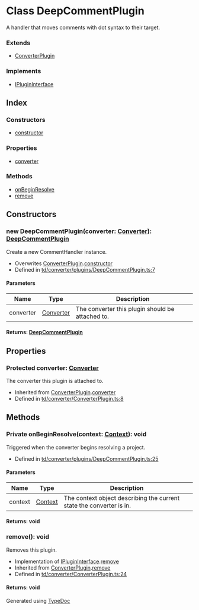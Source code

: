 # Class DeepCommentPlugin
A handler that moves comments with dot syntax to their target.

### Extends
* [ConverterPlugin](td.converter.converterplugin.md)

### Implements
* [IPluginInterface](../interfaces/td.iplugininterface.md)

## Index

### Constructors
* [constructor](td.converter.deepcommentplugin.md#constructor)

### Properties
* [converter](td.converter.deepcommentplugin.md#converter)

### Methods
* [onBeginResolve](td.converter.deepcommentplugin.md#onbeginresolve)
* [remove](td.converter.deepcommentplugin.md#remove)

## Constructors

### new DeepCommentPlugin(converter: [Converter](td.converter.converter.md)): [DeepCommentPlugin](td.converter.deepcommentplugin.md)
Create a new CommentHandler instance.  
* Overwrites [ConverterPlugin](td.converter.converterplugin.md).[constructor](td.converter.converterplugin.md#constructor)
* Defined in [td/converter/plugins/DeepCommentPlugin.ts:7](https://github.com/kimamula/typedoc/blob/HEAD/src/td/converter/plugins/DeepCommentPlugin.ts#L7)


#### Parameters

| Name | Type | Description |
| ---- | ---- | ---- |
| converter | [Converter](td.converter.converter.md)| The converter this plugin should be attached to. |

#### Returns: [DeepCommentPlugin](td.converter.deepcommentplugin.md)

## Properties

### Protected converter: [Converter](td.converter.converter.md)
The converter this plugin is attached to.
* Inherited from [ConverterPlugin](td.converter.converterplugin.md).[converter](td.converter.converterplugin.md#converter)
* Defined in [td/converter/ConverterPlugin.ts:8](https://github.com/kimamula/typedoc/blob/HEAD/src/td/converter/ConverterPlugin.ts#L8)


## Methods

### Private onBeginResolve(context: [Context](td.converter.context.md)): void
Triggered when the converter begins resolving a project.  
* Defined in [td/converter/plugins/DeepCommentPlugin.ts:25](https://github.com/kimamula/typedoc/blob/HEAD/src/td/converter/plugins/DeepCommentPlugin.ts#L25)


#### Parameters

| Name | Type | Description |
| ---- | ---- | ---- |
| context | [Context](td.converter.context.md)| The context object describing the current state the converter is in. |

#### Returns: void

### remove(): void
Removes this plugin.  
* Implementation of [IPluginInterface](../interfaces/td.iplugininterface.md).[remove](../interfaces/td.iplugininterface.md#remove)
* Inherited from [ConverterPlugin](td.converter.converterplugin.md).[remove](td.converter.converterplugin.md#remove)
* Defined in [td/converter/ConverterPlugin.ts:24](https://github.com/kimamula/typedoc/blob/HEAD/src/td/converter/ConverterPlugin.ts#L24)

#### Returns: void


Generated using [TypeDoc](http://typedoc.io)
